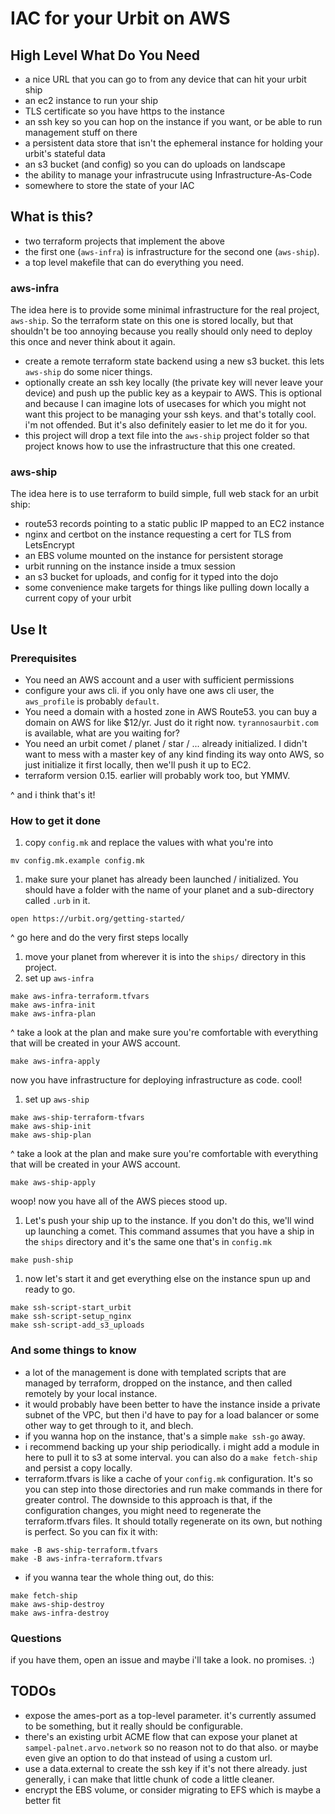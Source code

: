 # IAC for your Urbit on AWS

## High Level What Do You Need
* a nice URL that you can go to from any device that can hit your urbit ship
* an ec2 instance to run your ship
* TLS certificate so you have https to the instance
* an ssh key so you can hop on the instance if you want, or be able to run management stuff on there
* a persistent data store that isn't the ephemeral instance for holding your urbit's stateful data
* an s3 bucket (and config) so you can do uploads on landscape
* the ability to manage your infrastrucute using Infrastructure-As-Code
* somewhere to store the state of your IAC

## What is this?
* two terraform projects that implement the above
* the first one (`aws-infra`) is infrastructure for the second one (`aws-ship`).
* a top level makefile that can do everything you need.

### aws-infra
The idea here is to provide some minimal infrastructure for the real project, `aws-ship`. So the terraform state on this one is stored locally, but that shouldn't be too annoying because you really should only need to deploy this once and never think about it again.
* create a remote terraform state backend using a new s3 bucket. this lets `aws-ship` do some nicer things.
* optionally create an ssh key locally (the private key will never leave your device) and push up the public key as a keypair to AWS. This is optional and because I can imagine lots of usecases for which you might not want this project to be managing your ssh keys. and that's totally cool. i'm not offended. But it's also definitely easier to let me do it for you.
* this project will drop a text file into the `aws-ship` project folder so that project knows how to
  use the infrastructure that this one created.

### aws-ship
The idea here is to use terraform to build simple, full web stack for an urbit ship:
* route53 records pointing to a static public IP mapped to an EC2 instance
* nginx and certbot on the instance requesting a cert for TLS from LetsEncrypt
* an EBS volume mounted on the instance for persistent storage
* urbit running on the instance inside a tmux session
* an s3 bucket for uploads, and config for it typed into the dojo
* some convenience make targets for things like pulling down locally a current copy of your urbit

## Use It

### Prerequisites
* You need an AWS account and a user with sufficient permissions
* configure your aws cli. if you only have one aws cli user, the `aws_profile` is probably
  `default`.
* You need a domain with a hosted zone in AWS Route53. you can buy a domain on AWS for like $12/yr.
  Just do it right now. `tyrannosaurbit.com` is available, what are you waiting for?
* You need an urbit comet / planet / star / ... already initialized. I didn't want to mess with a master key of any kind finding its way onto AWS, so just initialize it first locally, then we'll push it up to EC2.
* terraform version 0.15. earlier will probably work too, but YMMV.

^ and i think that's it!

### How to get it done
1. copy `config.mk` and replace the values with what you're into
```
mv config.mk.example config.mk
```
1. make sure your planet has already been launched / initialized. You should have a folder with the name of your planet and a sub-directory called `.urb` in it.
```
open https://urbit.org/getting-started/
```
^ go here and do the very first steps locally
1. move your planet from wherever it is into the `ships/` directory in this project.
1. set up `aws-infra`
```
make aws-infra-terraform.tfvars
make aws-infra-init
make aws-infra-plan
```
^ take a look at the plan and make sure you're comfortable with everything that will be created in
your AWS account.
```
make aws-infra-apply
```
now you have infrastructure for deploying infrastructure as code. cool!
1. set up `aws-ship`
```
make aws-ship-terraform-tfvars
make aws-ship-init
make aws-ship-plan
```
^ take a look at the plan and make sure you're comfortable with everything that will be created in
your AWS account.
```
make aws-ship-apply
```
woop! now you have all of the AWS pieces stood up.
1. Let's push your ship up to the instance. If you don't do this, we'll wind up launching a comet.
This command assumes that you have a ship in the `ships` directory and it's the same one that's in
`config.mk`
```
make push-ship
```
1. now let's start it and get everything else on the instance spun up and ready to go.
```
make ssh-script-start_urbit
make ssh-script-setup_nginx
make ssh-script-add_s3_uploads
```

### And some things to know
* a lot of the management is done with templated scripts that are managed by terraform, dropped on
  the instance, and then called remotely by your local instance.
* it would probably have been better to have the instance inside a private subnet of the VPC, but
  then i'd have to pay for a load balancer or some other way to get through to it, and blech.
* if you wanna hop on the instance, that's a simple `make ssh-go` away.
* i recommend backing up your ship periodically. i might add a module in here to pull it to s3 at
  some interval. you can also do a `make fetch-ship` and persist a copy locally.
* terraform.tfvars is like a cache of your `config.mk` configuration. It's so you can step into
  those directories and run make commands in there for greater control. The downside to this
approach is that, if the configuration changes, you might need to regenerate the terraform.tfvars
files. It should totally regenerate on its own, but nothing is perfect. So you can fix it with:
```
make -B aws-ship-terraform.tfvars
make -B aws-infra-terraform.tfvars
```
* if you wanna tear the whole thing out, do this:
```
make fetch-ship
make aws-ship-destroy
make aws-infra-destroy
```

### Questions
if you have them, open an issue and maybe i'll take a look. no promises. :)

## TODOs
* expose the ames-port as a top-level parameter. it's currently assumed to be something, but it really should be configurable.
* there's an existing urbit ACME flow that can expose your planet at `sampel-palnet.arvo.network` so no reason not to do that also. or maybe even give an option to do that instead of using a custom url.
* use a data.external to create the ssh key if it's not there already. just generally, i can make that little chunk of code a little cleaner.
* encrypt the EBS volume, or consider migrating to EFS which is maybe a better fit

